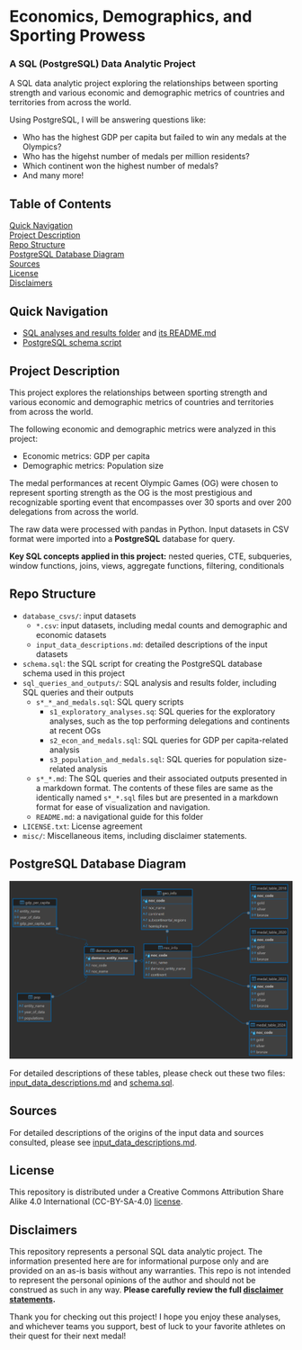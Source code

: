 # Economics, Demographics, and Sporting Prowess
### A SQL (PostgreSQL) Data Analytic Project

A SQL data analytic project exploring the relationships between sporting strength and various economic and demographic metrics of countries and territories from across the world.

Using PostgreSQL, I will be answering questions like:
* Who has the highest GDP per capita but failed to win any medals at the Olympics?
* Who has the higehst number of medals per million residents?
* Which continent won the highest number of medals?
* And many more!

## Table of Contents

[Quick Navigation](#quick-navigation)\
[Project Description](#project-description)\
[Repo Structure](#repo-structure)\
[PostgreSQL Database Diagram](#postgresql-database-diagram)\
[Sources](#sources)\
[License](#license)\
[Disclaimers](#disclaimers)


## Quick Navigation

* [SQL analyses and results folder](sql_queries_and_outputs/) and [its README.md](sql_queries_and_outputs/README.md)
* [PostgreSQL schema script](schema.sql)

## Project Description

This project explores the relationships between sporting strength and various economic and demographic metrics of countries and territories from across the world.

The following economic and demographic metrics were analyzed in this project:
* Economic metrics: GDP per capita
* Demographic metrics: Population size

The medal performances at recent Olympic Games (OG) were chosen to represent sporting strength as the OG is the most prestigious and recognizable sporting event that encompasses over 30 sports and over 200 delegations from across the world. 

The raw data were processed with pandas in Python. Input datasets in CSV format were imported into a **PostgreSQL** database for query.

**Key SQL concepts applied in this project:** nested queries, CTE, subqueries, window functions, joins, views, aggregate functions, filtering, conditionals

## Repo Structure

* `database_csvs/`: input datasets
    * `*.csv`: input datasets, including medal counts and demographic and economic datasets
    * `input_data_descriptions.md`: detailed descriptions of the input datasets 
* `schema.sql`: the SQL script for creating the PostgreSQL database schema used in this project
* `sql_queries_and_outputs/`: SQL analysis and results folder, including SQL queries and their outputs
    * `s*_*_and_medals.sql`: SQL query scripts
        * `s1_exploratory_analyses.sq`: SQL queries for the exploratory analyses, such as the top performing delegations and continents at recent OGs
        * `s2_econ_and_medals.sql`: SQL queries for GDP per capita-related analysis
        * `s3_population_and_medals.sql`: SQL queries for population size-related analysis
    * `s*_*.md`: The SQL queries and their associated outputs presented in a markdown format. The contents of these files are same as the identically named `s*_*.sql` files but are presented in a markdown format for ease of visualization and navigation.
    * `README.md`: a navigational guide for this folder
* `LICENSE.txt`: License agreement
* `misc/`: Miscellaneous items, including disclaimer statements.


## PostgreSQL Database Diagram

![Schema](misc/assets/schema.png)

For detailed descriptions of these tables, please check out these two files: [input_data_descriptions.md](database_csvs/input_data_descriptions.md) and [schema.sql](schema.sql).

## Sources

For detailed descriptions of the origins of the input data and sources consulted, please see [input_data_descriptions.md](database_csvs/input_data_descriptions.md).

## License

This repository is distributed under a Creative Commons Attribution Share Alike 4.0 International (CC-BY-SA-4.0) [license](LICENSE.txt).

## Disclaimers

This repository represents a personal SQL data analytic project. The information presented here are for informational purpose only and are provided on an as-is basis without any warranties. This repo is not intended to represent the personal opinions of the author and should not be construed as such in any way. **Please carefully review the full [disclaimer statements](misc/disclaimers.md).**

Thank you for checking out this project! I hope you enjoy these analyses, and whichever teams you support, best of luck to your favorite athletes on their quest for their next medal!
